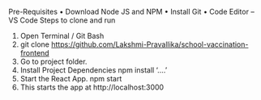 Pre-Requisites
•	Download Node JS and NPM
•	Install Git
•	Code Editor – VS Code
Steps to clone and run
1.	Open Terminal / Git Bash
2.	git clone https://github.com/Lakshmi-Pravallika/school-vaccination-frontend
3.	Go to project folder.
4.	Install Project Dependencies
npm install ‘….’
5.	Start the React App.
npm start
6. This starts the app at http://localhost:3000
